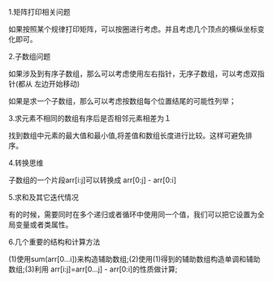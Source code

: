 1.矩阵打印相关问题

如果按照某个规律打印矩阵，可以按圈进行考虑。并且考虑几个顶点的横纵坐标变化即可。

2.子数组问题

如果涉及到有序子数组，那么可以考虑使用左右指针，无序子数组，可以考虑双指针(都从
左边开始移动)

如果是求一个子数组，那么可以考虑按数组每个位置结尾的可能性列举；

3.求元素不相同的数组有序后是否相邻元素相差为１

找到数组中元素的最大值和最小值,将差值和数组长度进行比较。这样可避免排序。

4.转换思维

子数组的一个片段arr[i:j]可以转换成 arr[0:j] - arr[0:i]

5.求和及其它迭代情况

有的时候，需要同时在多个递归或者循环中使用同一个值，我们可以把它设置为全局变量或者类属性。

6.几个重要的结构和计算方法

(1)使用sum(arr[0...i])来构造辅助数组;(2)使用(1)得到的辅助数组构造单调和辅助数组;(3)利用
arr[i:j]=arr[0...j] - arr[0:i]的性质做计算;
